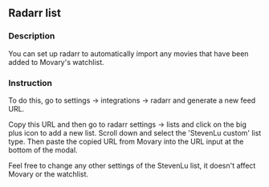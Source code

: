 ## Radarr list

### Description

You can set up radarr to automatically import any movies that have been added to Movary's watchlist.

### Instruction

To do this, go to settings -> integrations -> radarr and generate a new feed URL.

Copy this URL and then go to radarr settings -> lists and click on the big plus icon to add a new list.
Scroll down and select the 'StevenLu custom' list type. Then paste the copied URL from Movary into the URL input at the bottom of the modal.

Feel free to change any other settings of the StevenLu list, it doesn't affect Movary or the watchlist.